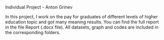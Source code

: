 Individual Project - Anton Grinev

In this project, I work on the pay for graduates of different levels of higher education topic and got many meaning results. You can find the full report in the file Report (.docx file). All datasets, graph and codes are included in the corresponding folders.
